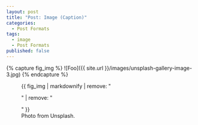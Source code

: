 ```yaml
---
layout: post
title: "Post: Image (Caption)"
categories:
  - Post Formats
tags:
  - image
  - Post Formats
published: false
---
```


{% capture fig_img %}
![Foo]({{ site.url }}/images/unsplash-gallery-image-3.jpg)
{% endcapture %}

<figure>
  {{ fig_img | markdownify | remove: "<p>" | remove: "</p>" }}
  <figcaption>Photo from Unsplash.</figcaption>
</figure>
